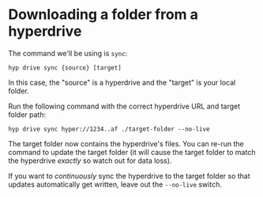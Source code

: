 # Downloading a folder from a hyperdrive

The command we'll be using is `sync`:

```
hyp drive sync {source} [target]
```

In this case, the "source" is a hyperdrive and the "target" is your local folder.

Run the following command with the correct hyperdrive URL and target folder path:

```
hyp drive sync hyper://1234..af ./target-folder --no-live
```

The target folder now contains the hyperdrive's files. You can re-run the command to update the target folder (it will cause the target folder to match the hyperdrive *exactly* so watch out for data loss).

If you want to *continuously* sync the hyperdrive to the target folder so that updates automatically get written, leave out the `--no-live` switch.